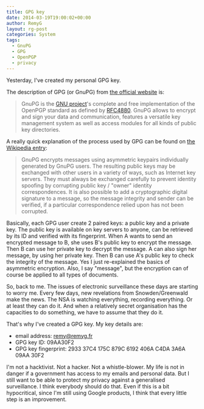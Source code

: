 ```yaml
---
title: GPG key
date: 2014-03-19T19:00:02+00:00
author: RemyG
layout: rg-post
categories: System
tags:
  - GnuPG
  - GPG
  - OpenPGP
  - privacy
---
```


Yesterday, I've created my personal GPG key.

The description of GPG (or GnuPG) from [the official website](http://www.gnupg.org/) is:
> GnuPG is the [GNU project](http://www.gnu.org/)'s complete and free implementation of the OpenPGP standard as defined by [RFC4880](http://www.ietf.org/rfc/rfc4880.txt). GnuPG allows to encrypt and sign your data and communication, features a versatile key management system as well as access modules for all kinds of public key directories.

<!--more-->

A really quick explanation of the process used by GPG can be found on [the Wikipedia entry](http://en.wikipedia.org/wiki/GNU_Privacy_Guard#Process):
> GnuPG encrypts messages using asymmetric keypairs individually generated by GnuPG users. The resulting public keys may be exchanged with other users in a variety of ways, such as Internet key servers. They must always be exchanged carefully to prevent identity spoofing by corrupting public key / "owner" identity correspondences. It is also possible to add a cryptographic digital signature to a message, so the message integrity and sender can be verified, if a particular correspondence relied upon has not been corrupted.

Basically, each GPG user create 2 paired keys: a public key and a private key. The public key is available on key servers to anyone, can be retrieved by its ID and verified with its fingerprint. When A wants to send an encrypted message to B, she uses B's public key to encrypt the message. Then B can use her private key to decrypt the message. A can also sign her message, by using her private key. Then B can use A's public key to check the integrity of the message. Yes I just re-explained the basics of asymmetric encryption. Also, I say "message", but the encryption can of course be applied to all types of documents.

So, back to me. The issues of electronic surveillance these days are starting to worry me. Every few days, new revelations from Snowden/Greenwald make the news. The NSA is watching everything, recording everything. Or at least they can do it. And when a relatively secret organisation has the capacities to do something, we have to assume that they do it.

That's why I've created a GPG key. My key details are:

* email address: <remy@remyg.fr>
* GPG key ID: 09AA30F2
* GPG key fingerprint: 2933 37C4 175C 879C 6192  406A C4DA 3A6A 09AA 30F2

I'm not a hacktivist. Not a hacker. Not a whistle-blower. My life is not in danger if a government has access to my emails and personal data. But I still want to be able to protect my privacy against a generalised surveillance. I think everybody should do that. Even if this is a bit hypocritical, since I'm still using Google products, I think that every little step is an improvement.
